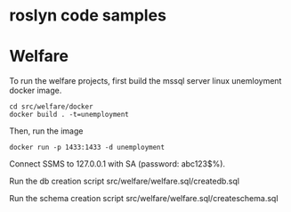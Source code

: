# roslyn code samples

Welfare
=======

To run the welfare projects, first build the mssql server linux unemloyment docker image.

```
cd src/welfare/docker
docker build . -t=unemployment
```
Then, run the image 
```
docker run -p 1433:1433 -d unemployment
```
Connect SSMS to 127.0.0.1 with SA (password: abc123$%).

Run the db creation script src/welfare/welfare.sql/createdb.sql

Run the schema creation script src/welfare/welfare.sql/createschema.sql
